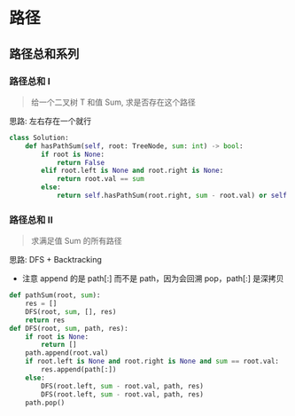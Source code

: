 # 路径

## 路径总和系列

### 路径总和 I

> 给一个二叉树 T 和值 Sum, 求是否存在这个路径

思路: 左右存在一个就行

```python
class Solution:
    def hasPathSum(self, root: TreeNode, sum: int) -> bool:
        if root is None:
            return False
        elif root.left is None and root.right is None:
            return root.val == sum
        else:
            return self.hasPathSum(root.right, sum - root.val) or self.hasPathSum(root.left, sum - root.val)
```

### 路径总和 II

> 求满足值 Sum 的所有路径

思路: DFS + Backtracking

- 注意 append 的是 path[:] 而不是 path，因为会回溯 pop，path[:] 是深拷贝

```python
def pathSum(root, sum):
    res = []
    DFS(root, sum, [], res)
    return res
def DFS(root, sum, path, res):
    if root is None:
        return []
    path.append(root.val)
    if root.left is None and root.right is None and sum == root.val:
        res.append(path[:])
    else:
        DFS(root.left, sum - root.val, path, res)
        DFS(root.left, sum - root.val, path, res)
    path.pop()
```
